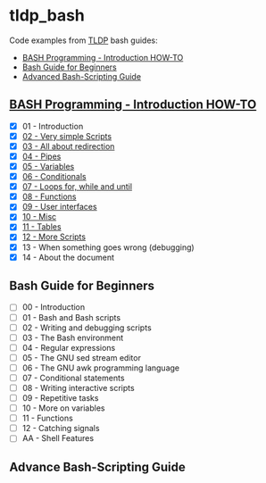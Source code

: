 # tldp_bash

Code examples from [TLDP](http://tldp.org/) bash guides:

- [BASH Programming - Introduction HOW-TO][1]
- [Bash Guide for Beginners][2]
- [Advanced Bash-Scripting Guide][3]

## [BASH Programming - Introduction HOW-TO](howto)

- [x] 01 - Introduction
- [x] [02 - Very simple Scripts](howto/02_very_simple_scripts)
- [x] [03 - All about redirection](howto/03_all_about_redirection)
- [x] [04 - Pipes](howto/04_pipes)
- [x] [05 - Variables](howto/05_variables)
- [x] [06 - Conditionals](howto/06_conditions)
- [x] [07 - Loops for, while and until](howto/07_loops_for_while_and_until)
- [x] [08 - Functions](howto/08_functions)
- [x] [09 - User interfaces](howto/09_user_interfaces)
- [x] [10 - Misc](howto/10_misc)
- [x] [11 - Tables](howto/11_tables)
- [x] [12 - More Scripts](howto/12_more_scripts)
- [x] 13 - When something goes wrong (debugging)
- [x] 14 - About the document

## Bash Guide for Beginners

- [ ] 00 - Introduction
- [ ] 01 - Bash and Bash scripts
- [ ] 02 - Writing and debugging scripts
- [ ] 03 - The Bash environment
- [ ] 04 - Regular expressions
- [ ] 05 - The GNU sed stream editor
- [ ] 06 - The GNU awk programming language
- [ ] 07 - Conditional statements
- [ ] 08 - Writing interactive scripts
- [ ] 09 - Repetitive tasks
- [ ] 10 - More on variables
- [ ] 11 - Functions
- [ ] 12 - Catching signals
- [ ] AA - Shell Features

## Advance Bash-Scripting Guide

 [1]: http://tldp.org/HOWTO/Bash-Prog-Intro-HOWTO.html
 [2]: http://www.tldp.org/LDP/Bash-Beginners-Guide/html/index.html
 [3]: http://tldp.org/LDP/abs/html/index.html

